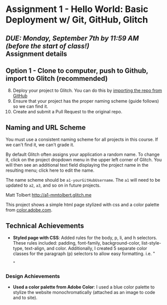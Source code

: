  Assignment 1 - Hello World: Basic Deployment w/ Git, GitHub, Glitch
===

*DUE: Monday, September 7th by 11:59 AM (before the start of class!)*  
Assignment details
---
## Option 1 - Clone to computer, push to Github, import to Glitch (recommended)

8. Deploy your project to Glitch. You can do this by [importing the repo from GitHub](https://medium.com/glitch/import-code-from-anywhere-83fb60ea4875)
9. Ensure that your project has the proper naming scheme (guide follows) so we can find it.
9. Create and submit a Pull Request to the original repo.

Naming and URL Scheme
---

You must use a consistent naming scheme for all projects in this course.
If we can't find it, we can't grade it.

By default Glitch often assigns your application a random name. To change it, click on the project dropdown menu in the upper left corner of Glitch. You will then see an additional text field displaying the project name in the resulting menu; click here to edit the name.

The name scheme should be `a1-yourGitHubUsername`.
The `a1` will need to be updated to `a2`, `a3`, and so on in future projects.


Matt Tolbert
http://a1-mmtolbert.glitch.me

This project shows a simple html page stylized with css and a color palette from [color.adobe.com](https://color.adobe.com).

## Technical Achievements
- **Styled page with CSS**: Added rules for the body, p, li, and h selectors. These rules included: padding, font-family, background-color, list-style-type, text-align, and color. Additionally, I created 5 separate color classes for the paragraph (p) selectors to allow easy formatting. i.e. "<p class=Flat-Navy-Blue>"

### Design Achievements
- **Used a color palette from Adobe Color**: I used a blue color palette to stylize the website monochromatically (attached as an image to code and to site).



